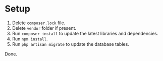 # Setup

1. Delete ```composer.lock``` file.
2. Delete ```vendor``` folder if present.
3. Run ```composer install``` to update the latest libraries and dependencies.
4. Run ```npm install```.
5. Run ```php artisan migrate``` to update the database tables.

Done.

